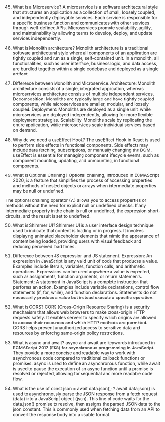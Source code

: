 45. What is a Microservice?
    A microservice is a software architectural style that structures an application as a collection of small, loosely coupled, and independently deployable services. Each service is responsible for a specific business function and communicates with other services through well-defined APIs. Microservices promote scalability, agility, and maintainability by allowing teams to develop, deploy, and update services independently.

46. What is Monolith architecture?
    Monolith architecture is a traditional software architectural style where all components of an application are tightly coupled and run as a single, self-contained unit. In a monolith, all functionalities, such as user interface, business logic, and data access, are bundled together within a single codebase and deployed as a single artifact.

47. Difference between Monolith and Microservice.
    Architecture: Monolith architecture consists of a single, integrated application, whereas microservices architecture consists of multiple independent services.
    Decomposition: Monoliths are typically large and have tightly coupled components, while microservices are smaller, modular, and loosely coupled.
    Deployment: Monoliths are deployed as a single unit, while microservices are deployed independently, allowing for more flexible deployment strategies.
    Scalability: Monoliths scale by replicating the entire application, while microservices scale individual services based on demand.
48. Why do we need a useEffect Hook?
    The useEffect Hook in React is used to perform side effects in functional components. Side effects may include data fetching, subscriptions, or manually changing the DOM. useEffect is essential for managing component lifecycle events, such as component mounting, updating, and unmounting, in functional components.

49. What is Optional Chaining?
    Optional chaining, introduced in ECMAScript 2020, is a feature that simplifies the process of accessing properties and methods of nested objects or arrays when intermediate properties may be null or undefined.

The optional chaining operator (?.) allows you to access properties or methods without the need for explicit null or undefined checks. If any intermediate property in the chain is null or undefined, the expression short-circuits, and the result is set to undefined.

50. What is Shimmer UI?
    Shimmer UI is a user interface design technique used to indicate that content is loading or in progress. It involves displaying animated placeholder elements that mimic the appearance of content being loaded, providing users with visual feedback and reducing perceived load times.

51. Difference between JS expression and JS statement.
    Expression: An expression in JavaScript is any valid unit of code that produces a value. Examples include literals, variables, function calls, and arithmetic operations. Expressions can be used anywhere a value is expected, such as assignments, function arguments, or return statements.
    Statement: A statement in JavaScript is a complete instruction that performs an action. Examples include variable declarations, control flow statements (if, for, while), and function declarations. Statements do not necessarily produce a value but instead execute a specific operation.
52. What is CORS?
    CORS (Cross-Origin Resource Sharing) is a security mechanism that allows web browsers to make cross-origin HTTP requests safely. It enables servers to specify which origins are allowed to access their resources and which HTTP methods are permitted. CORS helps prevent unauthorized access to sensitive data and resources by enforcing same-origin policy restrictions.

53. What is async and await?
    async and await are keywords introduced in ECMAScript 2017 (ES8) for asynchronous programming in JavaScript. They provide a more concise and readable way to work with asynchronous code compared to traditional callback functions or promises. async is used to define an asynchronous function, while await is used to pause the execution of an async function until a promise is resolved or rejected, allowing for sequential and more readable code flow.

54. What is the use of const json = await data.json(); ?
    await data.json() is used to asynchronously parse the JSON response from a fetch request (data) into a JavaScript object (json). This line of code waits for the data.json() promise to resolve, then assigns the parsed JSON data to the json constant. This is commonly used when fetching data from an API to convert the response body into a usable format.
